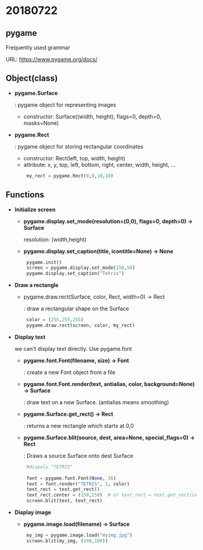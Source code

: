 



# 20180722

## pygame

Frequently used grammar

 URL: https://www.pygame.org/docs/

## Object(class)

* **pygame.Surface**

  : pygame object for representing images
  - constructor: Surface((width, height), flags=0, depth=0, masks=None)
  
* **pygame.Rect**

  : pygame object for storing rectangular coordinates
	- constructor: Rect(left, top, width, height)
  - attribute: x, y, top, left, bottom, right, center, width, height, ...
	```python								
	 my_rect = pygame.Rect(0,0,10,10)
	 ```									
 


									      
 ## Functions
 * **Initialize screen**
  
   - **pygame.display.set_mode(resolution=(0,0), flags=0, depth=0) -> Surface**
   
     resolution: (width,height)
     
   - **pygame.display.set_caption(title, icontitle=None) -> None**
	   ```python
	    pygame.init()
	    screen = pygame.display.set_mode(150,50)
		pygame.display.set_caption("Tetris")
		```

*  **Draw a rectangle**
  
	  - pygame.draw.rect(Surface, color, Rect, width=0) -> Rect
	  
	       : draw a rectangular shape on the Surface
		  ```python
		   color = (255,255,255)
		   pygame.draw.rect(screen, color, my_rect)
		``` 



		

 * **Display text**
 
	  we can't display text directly. Use pygame.font
  
	  - **pygame.font.Font(filename, size) -> Font**
	  
	   	 : create a new Font object from a file
    
	  - **pygame.font.Font.render(text, antialias, color, background=None) -> Surface**
	  
	   	 : draw text on a new Surface. (antialias means smoothing)
    
	  - **pygame.Surface.get_rect() -> Rect**
	  
		  : returns a new rectangle which starts at 0,0   
  
	  - **pygame.Surface.blit(source, dest, area=None, special_flags=0) -> Rect**
	  
	   	 : Draws a source Surface onto dest Surface  
 
		```python
		 #dispaly "TETRIS"
	  
		 font = pygame.font.Font(None, 36)
		 text = font.render("TETRIS", 1, color)
		 text_rect = text.get_rect()
		 text_rect.center = (150,150)  # or text_rect = text.get_rect(center=(150,150))
		 screen.blit(text, text_rect)
		```   

* **Display image** 


  - **pygame.image.load(filename) -> Surface**  
 
	  ```python
	   my_img = pygame.image.load("myimg.jpg")
	   screen.blit(my_img, (100,100))
	  ```
